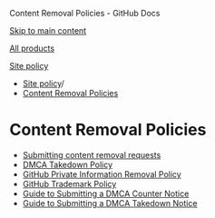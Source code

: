 Content Removal Policies - GitHub Docs

[Skip to main content](#main-content)

[All products](/en)

[Site policy](/site-policy)

* [Site policy](/en/site-policy)/
* [Content Removal Policies](/en/site-policy/content-removal-policies)

Content Removal Policies
==========

* [Submitting content removal requests](/en/site-policy/content-removal-policies/submitting-content-removal-requests)
* [DMCA Takedown Policy](/en/site-policy/content-removal-policies/dmca-takedown-policy)
* [GitHub Private Information Removal Policy](/en/site-policy/content-removal-policies/github-private-information-removal-policy)
* [GitHub Trademark Policy](/en/site-policy/content-removal-policies/github-trademark-policy)
* [Guide to Submitting a DMCA Counter Notice](/en/site-policy/content-removal-policies/guide-to-submitting-a-dmca-counter-notice)
* [Guide to Submitting a DMCA Takedown Notice](/en/site-policy/content-removal-policies/guide-to-submitting-a-dmca-takedown-notice)
